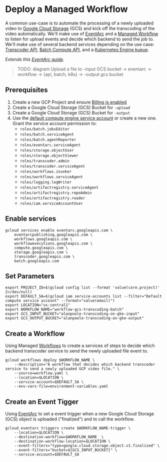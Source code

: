 # Deploy a Managed Workflow

A common use-case is to automate the processing of a newly uploaded video to [Google Cloud Storage](https://cloud.google.com/storage/docs) (GCS) and kick off the transcoding of the video automatically. We'll make use of [EventArc](https://cloud.google.com/eventarc/docs) and a [Managed Workflow](https://cloud.google.com/workflows/docs) to listen for upload events and decide which backend to send the job to. We'll make use of several backend services depending on the use case: [Transcoder API](https://cloud.google.com/transcoder/docs), [Batch Compute API](https://cloud.google.com/batch/docs), and a [Kubernetes Engine kueue](https://cloud.google.com/kubernetes-engine/docs/tutorials/kueue-intro).

*Extends this [EventArc guide](https://cloud.google.com/eventarc/docs/workflows/route-trigger-cloud-storage).*

> TODO: diagram Upload a file to -input GCS bucket -> eventarc -> workflow -> {api, batch, k8s} -> -output gcs bucket

## Prerequisites
1. Create a new GCP Project and ensure [Billing is enabled](https://cloud.google.com/billing/docs/how-to/verify-billing-enabled#console)
1. Create a Google Cloud Storage (GCS) Bucket for `-upload`
1. Create a Google Cloud Storage (GCS) Bucket for `-output`
1. Use the [default compute engine service account](https://cloud.google.com/workflows/docs/authentication#default-sa) or create a new one. Grant the service account permission to:
    - `roles/batch.jobsEditor`
    - `roles/batch.serviceAgent`
    - `roles/batch.agentReporter`
    - `roles/eventarc.serviceAgent`
    - `roles/storage.objectUser`
    - `roles/storage.objectViewer`
    - `roles/transcoder.admin`
    - `roles/transcoder.serviceAgent`
    - `roles/workflows.invoker`
    - `roles/workflows.serviceAgent`
    - `roles/logging.logWriter`
    - `roles/artifactregistry.serviceAgent`
    - `roles/artifactregistry.repoAdmin`
    - `roles/artifactregistry.reader`
    - `roles/iam.serviceAccountUser`

## Enable services

```
gcloud services enable eventarc.googleapis.com \
    eventarcpublishing.googleapis.com \
    workflows.googleapis.com \
    workflowexecutions.googleapis.com \
    compute.googleapis.com \
    storage.googleapis.com \
    transcoder.googleapis.com \
    batch.googleapis.com
```

## Set Parameters

```
export PROJECT_ID=$(gcloud config list --format 'value(core.project)' 2>/dev/null)
export DEFAULT_SA=$(gcloud iam service-accounts list --filter="Default compute service account" --format="value(email)")
export LOCATION="us-central1"
export WORKFLOW_NAME="workflow-gcs-transcoding-batch"
export GCS_INPUT_BUCKET="alanpoole-transcoding-on-gke-input"
export GCS_OUTPUT_BUCKET="alanpoole-transcoding-on-gke-output"
```

## Create a Workflow

Using Managed [Workflows](https://console.cloud.google.com/workflows) to create a services of steps to decide which backend transcoder service to send the newly uploaded file event to.

```
gcloud workflows deploy $WORKFLOW_NAME \
    --description="A workflow that decides which backend transcoder service to send a newly uploaded GCP video file." \
    --source=workflow.yaml \
    --location=$LOCATION \
    --service-account=$DEFAULT_SA \
    --env-vars-file=environment-variables.yaml
```

## Create an Event Tigger

Using [EventArc](https://console.cloud.google.com/eventarc/triggers) to set a event trigger when a new Google Cloud Storage (GCS) object is uploaded ("finalized") and to call the workflow.

```
gcloud eventarc triggers create $WORKFLOW_NAME-trigger \
    --location=$LOCATION \
    --destination-workflow=$WORKFLOW_NAME  \
    --destination-workflow-location=$LOCATION \
    --event-filters="type=google.cloud.storage.object.v1.finalized" \
    --event-filters="bucket=${GCS_INPUT_BUCKET}" \
    --service-account=$DEFAULT_SA
```
